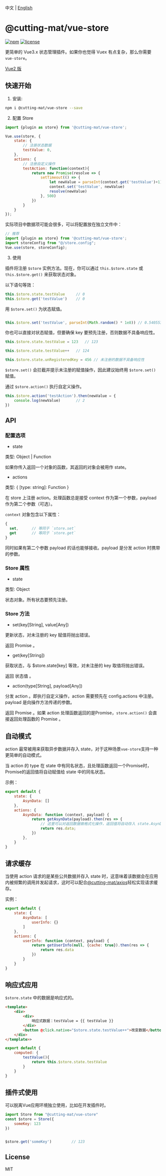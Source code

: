 中文 | [English](README.md)

# @cutting-mat/vue-store

[![npm](https://img.shields.io/npm/v/@cutting-mat/vue-store.svg)](https://www.npmjs.com/package/@cutting-mat/vue-store) [![license](https://img.shields.io/github/license/cutting-mat/vue-store.svg)]()

更简单的 Vue3.x 状态管理插件。如果你也觉得 Vuex 有点复杂，那么你需要 `vue-store`。

[Vue2 版](https://github.com/cutting-mat/vue-store/tree/vue2.x)

## 快速开始

1. 安装:

``` bash
npm i @cutting-mat/vue-store --save
```

2. 配置 Store

``` js
import {plugin as store} from '@cutting-mat/vue-store';

Vue.use(store, {
    state: {
        // 注册状态数据
        testValue: 0,
    },
    actions: {
        // 注册自定义操作
        testAction: function(context){
            return new Promise(resolve => {
                setTimeout(() => {
                    let newValue = parseInt(context.get('testValue')+1);
                    context.set('testValue', newValue)
                    resolve(newValue)
                }, 500)
            })
        }
    }
});
```

实际项目中数据项可能会很多，可以将配置放在独立文件中：

``` js
// 推荐
import {plugin as store} from '@cutting-mat/vue-store';
import storeConfig from "@/store.config";
Vue.use(store, storeConfig);

```

3. 使用

插件将注册 `$store` 实例方法。现在，你可以通过 `this.$store.state` 或 `this.$store.get()` 来获取状态对象。

以下语句等效：

``` js
this.$store.state.testValue     // 0
this.$store.get('testValue')    // 0

```

用 `$store.set()` 为状态赋值。

``` js

this.$store.set('testValue', parseInt(Math.random() * 1e8)) // 0.5405537846956767

```

你也可以直接对状态赋值，但要确保 key 要预先注册，否则数据不具备响应性。

``` js
this.$store.state.testValue = 123   // 123

this.$store.state.testValue++   // 124

this.$store.state.unRegisteredKey = 456 // 未注册的数据不具备响应性 

```

`$store.set()` 会拦截并提示未注册的赋值操作，因此建议始终用 `$store.set()` 赋值。

通过 `$store.action()` 执行自定义操作。

```js
this.$store.action('testAction').then(newValue = {
    console.log(newValue)       // 2
})

```

## API

### 配置选项

- state

类型: Object | Function

如果你传入返回一个对象的函数，其返回的对象会被用作 state。

- actions

类型: { [type: string]: Function }

在 store 上注册 action。处理函数总是接受 context 作为第一个参数，payload 作为第二个参数（可选）。

`context` 对象包含以下属性：

```js
{
  set,      // 等同于 `store.set`
  get       // 等同于 `store.get`
}

```

同时如果有第二个参数 payload 的话也能够接收。payload 是分发 action 时携带的参数。

### Store 属性

- state

类型: Object

状态对象。所有状态要预先注册。

### Store 方法

- set(key[String], value[Any])

更新状态，对未注册的 key 赋值将抛出错误。

返回 Promise 。

- get(key[String])

获取状态，与 $store.state[key] 等效，对未注册的 key 取值将抛出错误。

返回 状态值 。

- action(type[String], payload[Any])

分发 action 。即执行自定义操作，action 需要预先在 config.actions 中注册。payload 是向操作方法传递的参数。

返回 Promise 。如果 action 处理函数返回的是Promise，`store.action()` 会直接返回处理函数的 Promise 。

## 自动模式

action 最常被用来获取异步数据并存入 state，对于这种场景`vue-store`支持一种更简单的自动模式。

当 action 的 type 在 state 中有同名状态，且处理函数返回一个Promise时，Promise的返回值将自动赋值给 state 中的同名状态。

示例：

```js
export default {
    state: {
        AsynData: []
    },
    actions: {
        AsynData: function (context, payload) {
            return getAsynData(payload).then(res => {
                // 这里可以对返回数据做格式化操作，返回值将自动存入 state.AsynData
                return res.data;
            })
        },
    }
}
```

## 请求缓存

当使用 action 请求的是某些公共数据并存入 state 时，这意味着该数据会在应用内被频繁的调用并发起请求，这时可以配合[@cutting-mat/axios](https://github.com/cutting-mat/axios/blob/main/README_CN.md)轻松实现请求缓存。

实例：

```js
export default {
    state: {
        AsynData: [
            userInfo: {}
        ]
    },
    actions: {
        userInfo: function (context, payload) {
            return getUserInfo(null, {cache: true}).then(res => {
                return res.data
            })
        }
    }
}

```

## 响应式应用

`$store.state` 中的数据是响应式的。

``` html
<template>
    <div>
        <div>
            响应式数据：testValue = {{ testValue }}
        </div>
        <button @click.native="$store.state.testValue++">改变数据</button>
    </div>
</template>>
```

``` js
export default {
    computed: {
        testValue(){
            return this.$store.state.testValue
        }
    }
}

```

## 插件式使用

可以脱离Vue应用环境独立使用，比如在开发插件时。

``` js
import Store from "@cutting-mat/vue-store"
const $store = Store({
    someKey: 123
})


$store.get('someKey')         // 123

```

## License

MIT
